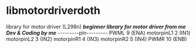 # libmotordriverdoth
library for motor driver (L298n)
***beginner library for motor driver from me***
***Dev & Coding by me***
---------pin---------
PWML 9 (ENA)
motorpinL1 2 (IN1)
motorpinL2 3 (IN2)
motorpinR1 4 (IN3)
motorpinR2 5 (IN4)
PWMR 10 (ENB)
